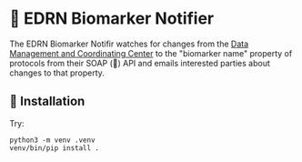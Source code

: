 # 🚨 EDRN Biomarker Notifier

The EDRN Biomarker Notifir watches for changes from the [Data Management and Coordinating Center](https://www.compass.fhcrc.org/compass/bin/studies/edrn.aspx) to the "biomarker name" property of protocols from their SOAP (🤮) API and emails interested parties about changes to that property.


## 📀 Installation

Try:

    python3 -m venv .venv
    venv/bin/pip install .

